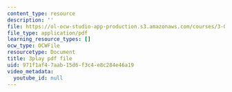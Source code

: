 ```yaml
---
content_type: resource
description: ''
file: https://ol-ocw-studio-app-production.s3.amazonaws.com/courses/3-091-introduction-to-solid-state-chemistry-fall-2018/971f1af47aab15d6f3c4e8c284e46a19_9SvAZgd0J_A.pdf
file_type: application/pdf
learning_resource_types: []
ocw_type: OCWFile
resourcetype: Document
title: 3play pdf file
uid: 971f1af4-7aab-15d6-f3c4-e8c284e46a19
video_metadata:
  youtube_id: null
---
```

